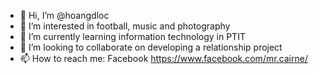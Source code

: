 - 👋 Hi, I’m @hoangdloc
- 👀 I’m interested in football, music and photography
- 🌱 I’m currently learning information technology in PTIT
- 💞️ I’m looking to collaborate on developing a relationship project
- 📫 How to reach me: Facebook https://www.facebook.com/mr.cairne/

<!---
hoangdloc/hoangdloc is a ✨ special ✨ repository because its `README.md` (this file) appears on your GitHub profile.
You can click the Preview link to take a look at your changes.
--->
